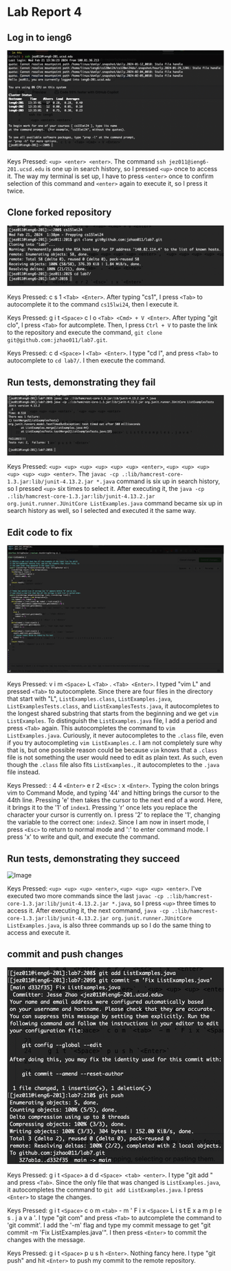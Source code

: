 # Lab Report 4

## Log in to ieng6

![Image](/images/logintoieng6.png)

Keys Pressed: `<up> <enter> <enter>`. The command `ssh jez011@ieng6-201.ucsd.edu` is one up in search history, so I pressed `<up>` once to access it. The way my terminal is set up, I have to press `<enter>` once to confirm selection of this command and `<enter>` again to execute it, so I press it twice.

## Clone forked repository

![Image](/images/clonefork.png)

Keys Pressed: c s 1 `<Tab> <Enter>`. After typing "cs1", I press `<Tab>` to autocomplete it to the command `cs15lwi24`, then I execute it.

Keys Pressed: g i t `<Space>` c l o `<Tab> <Cmd> + V <Enter>`. After typing "git clo", I press `<Tab>` for autcomplete. Then, I press `Ctrl + V` to paste the link to the repository and execute the command, `git clone git@github.com:jzhao011/lab7.git`.

Keys Pressed: c d `<Space>` l `<Tab> <Enter>`. I type "cd l", and press `<Tab>` to autocomplete to `cd lab7/`. I then execute the command.

## Run tests, demonstrating they fail

![Image](/images/runtestsdemonstratefail.png)

Keys Pressed: `<up> <up> <up> <up> <up> <up> <enter>`, `<up> <up> <up> <up> <up> <up> <enter>`. The `javac -cp .:lib/hamcrest-core-1.3.jar:lib/junit-4.13.2.jar *.java` command is six up in search history, so I pressed `<up>` six times to select it. After executing it, the `java -cp .:lib/hamcrest-core-1.3.jar:lib/junit-4.13.2.jar org.junit.runner.JUnitCore ListExamples.java` command became six up in search history as well, so I selected and executed it the same way.

## Edit code to fix

![Image](/images/editcode.png)

Keys Pressed: v i m `<Space>` L `<Tab>` . `<Tab> <Enter>`. I typed "vim L" and pressed `<Tab>` to autocomplete. Since there are four files in the directory that start with "L", `ListExamples.class`, `ListExamples.java`, `ListExamplesTests.class`, and `ListExamplesTests.java`, it autocompletes to the longest shared substring that starts from the beginning and we get `vim ListExamples`. To distinguish the `ListExamples.java` file, I add a period and press `<Tab>` again. This autocompletes the command to `vim ListExamples.java`. Curiously, it never autocompletes to the `.class` file, even if you try autocompleting `vim ListExamples.c`. I am not completely sure why that is, but one possible reason could be because `vim` knows that a `.class` file is not something the user would need to edit as plain text. As such, even though the `.class` file also fits `ListExamples.`, it autocompletes to the `.java` file instead.

Keys Pressed: : 4 4 `<Enter>` e r 2 `<Esc>` : x `<Enter>`. Typing the colon brings vim to Command Mode, and typing '44' and hitting <Enter> brings the cursor to the 44th line. Pressing 'e' then takes the cursor to the next end of a word. Here, it brings it to the '1' of `index1`. Pressing 'r' once lets you replace the character your cursor is currently on. I press '2' to replace the '1', changing the variable to the correct one: `index2`. Since I am now in insert mode, I press `<Esc>` to return to normal mode and ':' to enter command mode. I press 'x' to write and quit, and execute the command.

## Run tests, demonstrating they succeed

![Image](/images/runtestsdemonsratesuccess.png)

Keys Pressed: `<up> <up> <up> <enter>`, `<up> <up> <up> <enter>`. I've executed two more commands since the last `javac -cp .:lib/hamcrest-core-1.3.jar:lib/junit-4.13.2.jar *.java`, so I press `<up>` three times to access it. After executing it, the next command, `java -cp .:lib/hamcrest-core-1.3.jar:lib/junit-4.13.2.jar org.junit.runner.JUnitCore ListExamples.java`, is also three commands up so I do the same thing to access and execute it.

## commit and push changes

![Image](/images/commitandpush.png)

Keys Pressed: g i t `<Space>` a d d `<Space> <tab> <enter>`. I type "git add " and press `<Tab>`. Since the only file that was changed is `ListExamples.java`, it autocompletes the command to `git add ListExamples.java`. I press `<Enter>` to stage the changes.

Keys Pressed: g i t `<Space>` c o m `<tab>` - m ' F i x `<Space>` L i s t E x a m p l e s . j a v a '. I type "git com" and press `<Tab>` to autcomplete the command to 'git commit'. I add the '-m' flag and type my commit message to get "git commit -m 'Fix ListExamples.java'". I then press `<Enter>` to commit the changes with the message.

Keys Pressed: g i t `<Space>` p u s h `<Enter>`. Nothing fancy here. I type "git push" and hit `<Enter>` to push my commit to the remote repository.

